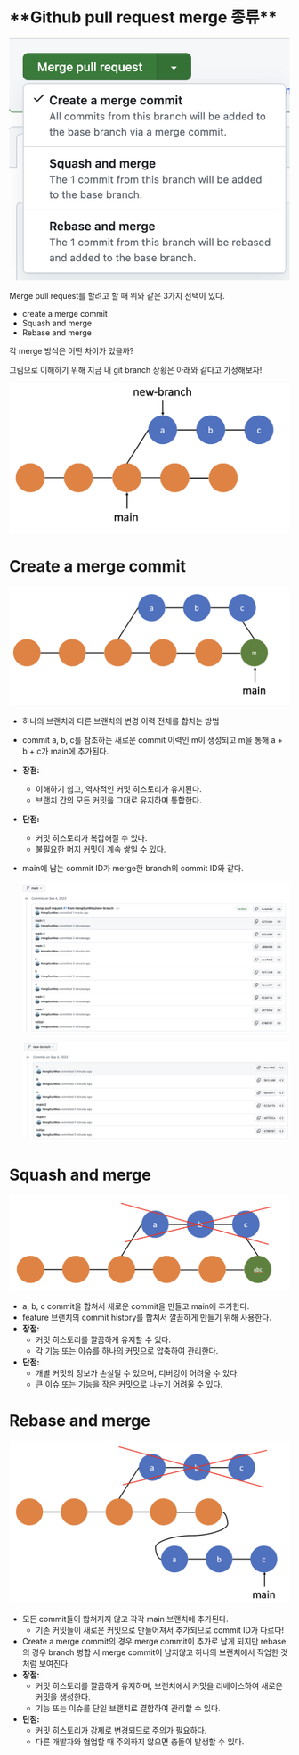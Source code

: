 # \***\*Github pull request merge 종류\*\***

![img](./imgs/merge/pull%20request%20merge%20종류.png)

Merge pull request를 할려고 할 때 위와 같은 3가지 선택이 있다.

- create a merge commit
- Squash and merge
- Rebase and merge

각 merge 방식은 어떤 차이가 있을까?

그림으로 이해하기 위해 지금 내 git branch 상황은 아래와 같다고 가정해보자!

![branch ex](./imgs/merge/branch%20ex.png)

# Create a merge commit

![img](./imgs/merge/merge%20commit.png)

- 하나의 브랜치와 다른 브랜치의 변경 이력 전체를 합치는 방법
- commit a, b, c를 참조하는 새로운 commit 이력인 m이 생성되고 m을 통해 a + b + c가 main에 추가된다.
- **장점:**
  - 이해하기 쉽고, 역사적인 커밋 히스토리가 유지된다.
  - 브랜치 간의 모든 커밋을 그대로 유지하며 통합한다.
- **단점:**
  - 커밋 히스토리가 복잡해질 수 있다.
  - 불필요한 머지 커밋이 계속 쌓일 수 있다.
- main에 남는 commit ID가 merge한 branch의 commit ID와 같다.

  ![img](./imgs/merge/main%20commit.png)

  ![img](./imgs/merge/new-branch%20commit.png)

# Squash and merge

![img](./imgs/merge/squash%20merge.png)

- a, b, c commit을 합쳐서 새로운 commit을 만들고 main에 추가한다.
- feature 브랜치의 commit history를 합쳐서 깔끔하게 만들기 위해 사용한다.
- **장점:**
  - 커밋 히스토리를 깔끔하게 유지할 수 있다.
  - 각 기능 또는 이슈를 하나의 커밋으로 압축하여 관리한다.
- **단점:**
  - 개별 커밋의 정보가 손실될 수 있으며, 디버깅이 어려울 수 있다.
  - 큰 이슈 또는 기능을 작은 커밋으로 나누기 어려울 수 있다.

# Rebase and merge

![img](./imgs/merge/merge%20rebase.png)

- 모든 commit들이 합쳐지지 않고 각각 main 브랜치에 추가된다.
  - 기존 커밋들이 새로운 커밋으로 만들어져서 추가되므로 commit ID가 다르다!
- Create a merge commit의 경우 merge commit이 추가로 남게 되지만 rebase의 경우 branch 병합 시 merge commit이 남지않고 하나의 브랜치에서 작업한 것 처럼 보여진다.
- **장점:**
  - 커밋 히스토리를 깔끔하게 유지하며, 브랜치에서 커밋을 리베이스하여 새로운 커밋을 생성한다.
  - 기능 또는 이슈를 단일 브랜치로 결합하여 관리할 수 있다.
- **단점:**
  - 커밋 히스토리가 강제로 변경되므로 주의가 필요하다.
  - 다른 개발자와 협업할 때 주의하지 않으면 충돌이 발생할 수 있다.
